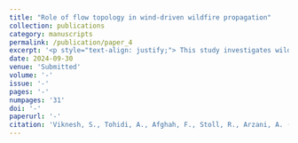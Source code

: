 ```yaml
---
title: "Role of flow topology in wind-driven wildfire propagation"
collection: publications
category: manuscripts
permalink: /publication/paper_4
excerpt: '<p style="text-align: justify;"> This study investigates wildfire propagation by analyzing the interaction between wind velocity, fuel, and terrain. A revised non-dimensionalization of the combustion model introduces two new non-dimensional numbers, aiding in the prediction of wildfire spread. A state-neutral curve was derived to identify conditions for wildfire extinction. A wildfire transport solver using advanced numerical methods models the influence of wind topology, examining both steady and unsteady wind conditions. The wildfire's response to varying wind oscillation frequencies is assessed, with comparisons to Lagrangian coherent structures (LCS). These findings offer improved insights for wildfire modeling and management strategies.</p>'
date: 2024-09-30
venue: 'Submitted'
volume: '-'
issue: '-'
pages: '-'
numpages: '31'
doi: '-'
paperurl: '-'
citation: 'Viknesh, S., Tohidi, A., Afghah, F., Stoll, R., Arzani, A. (2024). &quot;Role of flow topology in wind-driven wildfire propagation&quot; <i></i>'
---
```

